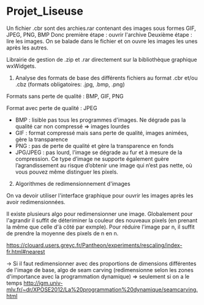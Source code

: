 # Projet_Liseuse

Un fichier .cbr sont des archies.rar contenant des images sous formes GIF, JPEG, PNG, BMP
Donc première étape : ouvrir l'archive
Deuxième étape : lire les images. On se balade dans le fichier et on ouvre les images les unes
après les autres.

Librairie de gestion de .zip et .rar directement sur la bibliothèque graphique wxWidgets.

1. Analyse des formats de base des différents fichiers au format .cbr et/ou .cbz (formats obligatoires: .jpg, .bmp, .png)

Formats sans perte de qualité : BMP, GIF, PNG

Format avec perte de qualité : JPEG

- BMP : lisible pas tous les programmes d'images. Ne dégrade pas la qualité car non compressé => images lourdes
- GIF : format compressé mais sans perte de qualité, images animées, gère la transparence
- PNG : pas de perte de qualité et gère la transparence en fonds
- JPG/JPEG : pas lourd, l’image se dégrade au fur et à mesure de la compression. Ce type d’image ne supporte également guère l’agrandissement au risque d’obtenir une image qui n’est pas nette, où vous pouvez même distinguer les pixels.

2. Algorithmes de redimensionnement d'images 

On va devoir utiliser l'interface graphique pour ouvrir les images après les avoir redimensionnées.

Il existe plusieurs algo pour redimensionner une image. Globalement pour l'agrandir il suffit
de déteriminer la couleur des nouveaux pixels (en prenant la même que celle d'à côté par exmple).
Pour réduire l'image par n, il suffit de prendre la moyenne des pixels de n en n.

https://clouard.users.greyc.fr/Pantheon/experiments/rescaling/index-fr.html#nearest

-> Si il faut redimensionner avec des proportions de dimensions différentes de l'image de base, algo de seam carving (redimensionne selon les zones d'importance avec la programmation dynamique) => seulement si on a le temps http://igm.univ-mlv.fr/~dr/XPOSE2012/La%20programmation%20dynamique/seamcarving.html

